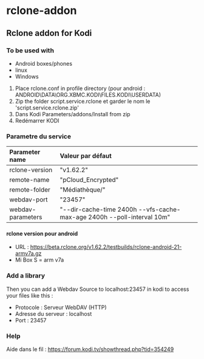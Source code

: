 # rclone-addon
## Rclone addon for Kodi 

### To be used with 
- Android boxes/phones
- linux
- Windows

1. Place rclone.conf in profile directory (pour android : ANDROID\DATA\ORG.XBMC.KODI\FILES\.KODI\USERDATA)
2. Zip the folder script.service.rclone et garder le nom le 'script.service.rclone.zip'
3. Dans Kodi Parameters/addons/Install from zip
4. Redémarrer KODI

### Parametre du service
|Parameter name|Valeur par défaut|
|:--|:--|
|rclone-version		|"v1.62.2"|
|remote-name			|"pCloud_Encrypted"|
|remote-folder		|"Médiathèque/"|
|webdav-port			|"23457"|
|webdav-parameters	|"--dir-cache-time 2400h --vfs-cache-max-age 2400h --poll-interval 10m"|

#### rclone version pour android

* URL : https://beta.rclone.org/v1.62.2/testbuilds/rclone-android-21-armv7a.gz
* Mi Box S = arm v7a

### Add a library
Then you can add a Webdav Source to localhost:23457 in kodi to access your files like this : 
  - Protocole : Serveur WebDAV (HTTP)
  - Adresse du serveur : localhost
  - Port : 23457

### Help
Aide dans le fil : https://forum.kodi.tv/showthread.php?tid=354249
